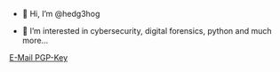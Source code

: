 - 👋 Hi, I’m @hedg3hog

- 👀 I’m interested in cybersecurity, digital forensics, python and much more...
 
[E-Mail PGP-Key](https://gist.github.com/hedg3hog/d6cf50e29be83774e6d57e3e798d5efb)
 <!---
- 🌱 I’m currently learning ...
- 💞️ I’m looking to collaborate on ...
- 📫 How to reach me ...
--->
